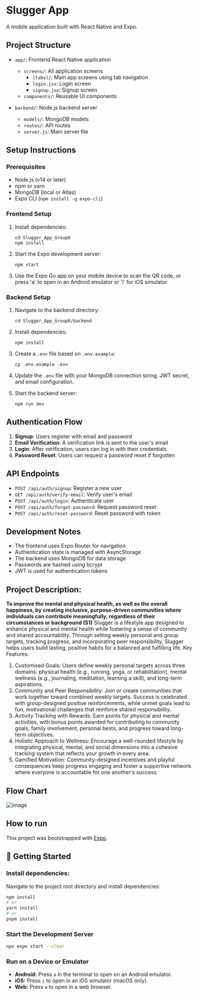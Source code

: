 # Slugger App

A mobile application built with React Native and Expo.

## Project Structure

- `app/`: Frontend React Native application
  - `screens/`: All application screens
    - `(tabs)/`: Main app screens using tab navigation
    - `login.jsx`: Login screen
    - `signup.jsx`: Signup screen
  - `components/`: Reusable UI components

- `backend/`: Node.js backend server
  - `models/`: MongoDB models
  - `routes/`: API routes
  - `server.js`: Main server file

## Setup Instructions

### Prerequisites

- Node.js (v14 or later)
- npm or yarn
- MongoDB (local or Atlas)
- Expo CLI (`npm install -g expo-cli`)

### Frontend Setup

1. Install dependencies:
   ```
   cd Slugger_App_Group6
   npm install
   ```

2. Start the Expo development server:
   ```
   npm start
   ```

3. Use the Expo Go app on your mobile device to scan the QR code, or press 'a' to open in an Android emulator or 'i' for iOS simulator.

### Backend Setup

1. Navigate to the backend directory:
   ```
   cd Slugger_App_Group6/backend
   ```

2. Install dependencies:
   ```
   npm install
   ```

3. Create a `.env` file based on `.env.example`:
   ```
   cp .env.example .env
   ```

4. Update the `.env` file with your MongoDB connection string, JWT secret, and email configuration.

5. Start the backend server:
   ```
   npm run dev
   ```

## Authentication Flow

1. **Signup**: Users register with email and password
2. **Email Verification**: A verification link is sent to the user's email
3. **Login**: After verification, users can log in with their credentials
4. **Password Reset**: Users can request a password reset if forgotten

## API Endpoints

- `POST /api/auth/signup`: Register a new user
- `GET /api/auth/verify-email`: Verify user's email
- `POST /api/auth/login`: Authenticate user
- `POST /api/auth/forgot-password`: Request password reset
- `POST /api/auth/reset-password`: Reset password with token

## Development Notes

- The frontend uses Expo Router for navigation
- Authentication state is managed with AsyncStorage
- The backend uses MongoDB for data storage
- Passwords are hashed using bcrypt
- JWT is used for authentication tokens

## Project Description:
**To improve the mental and physical health, as well as the overall happiness, by creating inclusive, purpose-driven communities where individuals can contribute meaningfully, regardless of their circumstances or background (S1)**
Slugger is a lifestyle app designed to enhance physical and mental health while fostering a sense of community and shared accountability. Through setting weekly personal and group targets, tracking progress, and incorporating peer responsibility, Slugger helps users build lasting, positive habits for a balanced and fulfilling life.
Key Features:

1. Customised Goals: Users define weekly personal targets across three domains: physical health (e.g., running, yoga, or rehabilitation), mental wellness (e.g., journaling, meditation, learning a skill), and long-term aspirations.
2. Community and Peer Responsibility: Join or create communities that work together toward combined weekly targets. Success is celebrated with group-designed positive reinforcements, while unmet goals lead to fun, motivational challenges that reinforce shared responsibility.
3. Activity Tracking with Rewards: Earn points for physical and mental activities, with bonus points awarded for contributing to community goals, family involvement, personal bests, and progress toward long-term objectives.
4. Holistic Approach to Wellness: Encourage a well-rounded lifestyle by integrating physical, mental, and social dimensions into a cohesive tracking system that reflects your growth in every area.
5. Gamified Motivation: Community-designed incentives and playful consequences keep progress engaging and foster a supportive network where everyone is accountable for one another's success.

## Flow Chart
![image](https://github.com/user-attachments/assets/316bcd5e-0195-4650-91d4-9f7e2c8b5d7a)

## How to run

This project was bootstrapped with [Expo](https://expo.dev/).

## 🚀 Getting Started

### Install dependencies:
Navigate to the project root directory and install dependencies:

```bash
npm install
# or
yarn install
# or
pnpm install
```

### Start the Development Server

```bash
npx expo start --clear
```

### Run on a Device or Emulator

- **Android:** Press `a` in the terminal to open on an Android emulator.
- **iOS:** Press `i` to open in an iOS simulator (macOS only).
- **Web:** Press `w` to open in a web browser.
